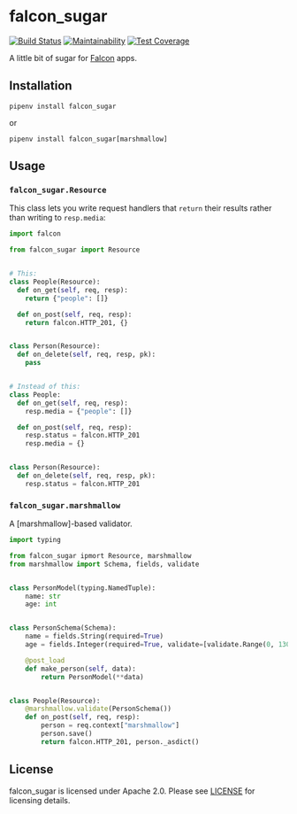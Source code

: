 # falcon_sugar

[![Build Status](https://travis-ci.org/Bogdanp/falcon_sugar.svg?branch=master)](https://travis-ci.org/Bogdanp/falcon_sugar)
[![Maintainability](https://api.codeclimate.com/v1/badges/9ab06cb5a4ee924e0be4/maintainability)](https://codeclimate.com/github/Bogdanp/falcon_sugar/maintainability)
[![Test Coverage](https://api.codeclimate.com/v1/badges/9ab06cb5a4ee924e0be4/test_coverage)](https://codeclimate.com/github/Bogdanp/falcon_sugar/test_coverage)

A little bit of sugar for [Falcon] apps.


## Installation

    pipenv install falcon_sugar

or

    pipenv install falcon_sugar[marshmallow]


## Usage

### `falcon_sugar.Resource`

This class lets you write request handlers that `return` their results
rather than writing to `resp.media`:

``` python
import falcon

from falcon_sugar import Resource


# This:
class People(Resource):
  def on_get(self, req, resp):
    return {"people": []}

  def on_post(self, req, resp):
    return falcon.HTTP_201, {}


class Person(Resource):
  def on_delete(self, req, resp, pk):
    pass


# Instead of this:
class People:
  def on_get(self, req, resp):
    resp.media = {"people": []}

  def on_post(self, req, resp):
    resp.status = falcon.HTTP_201
    resp.media = {}


class Person(Resource):
  def on_delete(self, req, resp, pk):
    resp.status = falcon.HTTP_201
```


### `falcon_sugar.marshmallow`

A [marshmallow]-based validator.

``` python
import typing

from falcon_sugar ipmort Resource, marshmallow
from marshmallow import Schema, fields, validate


class PersonModel(typing.NamedTuple):
    name: str
    age: int


class PersonSchema(Schema):
    name = fields.String(required=True)
    age = fields.Integer(required=True, validate=[validate.Range(0, 130)])

    @post_load
    def make_person(self, data):
        return PersonModel(**data)


class People(Resource):
    @marshmallow.validate(PersonSchema())
    def on_post(self, req, resp):
        person = req.context["marshmallow"]
        person.save()
        return falcon.HTTP_201, person._asdict()
```


## License

falcon_sugar is licensed under Apache 2.0.  Please see
[LICENSE] for licensing details.


[Falcon]: https://falconframework.org
[LICENSE]: https://github.com/Bogdanp/falcon_sugar/blob/master/LICENSE
